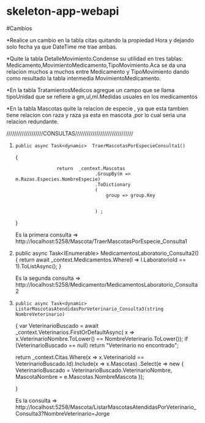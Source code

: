 # skeleton-app-webapi


#Cambios

*Realice un cambio en la tabla citas quitando la propiedad Hora y dejando solo fecha ya que DateTime me trae ambas.

*Quite la tabla DetalleMovimiento.Condense su utilidad en tres tablas: Medicamento,MovimientoMedicamento,TipoMovimiento.Aca se da una relacion muchos a muchos entre Medicamento y TipoMovimiento dando como resultado la tabla intermedia MovimientoMedicamento.

*En la tabla TratamientosMedicos agregue un campo que se llama  tipoUnidad que se refiere a gm,ul,ml.Medidas usuales en los medicamentos

*En la tabla Mascotas quite la relacion de especie , ya que esta tambien tiene relacion con raza y raza ya esta en mascota ,por lo cual seria una relacion redundante.




///////////////////CONSULTAS//////////////////////////////

1.     public async Task<dynamic>  TraerMascotasPorEspecieConsulta1()
     {
        
                          

                      return  _context.Mascotas
                                    .GroupBy(m => m.Razas.Especies.NombreEspecie)
                                    .ToDictionary
                                    (
                                        group => group.Key
                                        

                                    ) ;
                 
                           
     }

     Es la primera consulta => http://localhost:5258/Mascota/TraerMascotasPorEspecie_Consulta1



2. public async Task<IEnumerable<Medicamento>> MedicamentosLaboratorio_Consulta2()
        {
            return await _context.Medicamentos.Where(l => l.LaboratorioId == 1).ToListAsync();
        }

    Es la segunda consulta => http://localhost:5258/Medicamento/MedicamentosLaboratorio_Consulta2





3.     public async Task<dynamic> ListarMascotasAtendidasPorVeterinario_Consulta3(string NombreVeterinario)
    {
        var VeterinarioBuscado = await _context.Veterinarios.FirstOrDefaultAsync( x => x.VeterinarioNombre.ToLower() == NombreVeterinario.ToLower());
        if (VeterinarioBuscado == null) return "Veterinario no encontrado";



     return    _context.Citas.Where(x => x.VeterinarioId == VeterinarioBuscado.Id).Include(x => x.Mascotas)
                                .Select(e => new 
                                {
                                    VeterinarioBuscado = VeterinarioBuscado.VeterinarioNombre,
                                    MascotaNombre = e.Mascotas.NombreMascota
                                });
    
    }


    Es la consulta  => http://localhost:5258/Mascota/ListarMascotasAtendidasPorVeterinario_Consulta3?NombreVeterinario=Jorge
